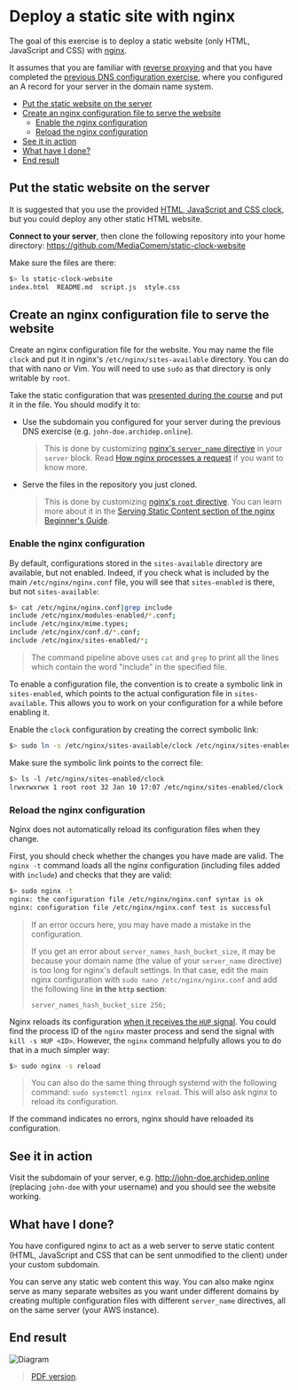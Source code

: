 # Deploy a static site with nginx

The goal of this exercise is to deploy a static website (only HTML, JavaScript
and CSS) with [nginx][nginx].

It assumes that you are familiar with [reverse proxying][slides] and that you
have completed the [previous DNS configuration exercise][previous-ex], where you
configured an A record for your server in the domain name system.

<!-- START doctoc generated TOC please keep comment here to allow auto update -->
<!-- DON'T EDIT THIS SECTION, INSTEAD RE-RUN doctoc TO UPDATE -->


- [Put the static website on the server](#put-the-static-website-on-the-server)
- [Create an nginx configuration file to serve the website](#create-an-nginx-configuration-file-to-serve-the-website)
  - [Enable the nginx configuration](#enable-the-nginx-configuration)
  - [Reload the nginx configuration](#reload-the-nginx-configuration)
- [See it in action](#see-it-in-action)
- [What have I done?](#what-have-i-done)
- [End result](#end-result)

<!-- END doctoc generated TOC please keep comment here to allow auto update -->



## Put the static website on the server

It is suggested that you use the provided [HTML, JavaScript and CSS
clock][repo], but you could deploy any other static HTML website.

**Connect to your server**, then clone the following repository into your home
directory: https://github.com/MediaComem/static-clock-website

Make sure the files are there:

```bash
$> ls static-clock-website
index.html  README.md  script.js  style.css
```



## Create an nginx configuration file to serve the website

Create an nginx configuration file for the website. You may name the file
`clock` and put it in nginx's `/etc/nginx/sites-available` directory. You can do
that with nano or Vim. You will need to use `sudo` as that directory is only
writable by `root`.

Take the static configuration that was [presented during the
course][nginx-static-conf] and put it in the file. You should modify it to:

* Use the subdomain you configured for your server during the previous DNS
  exercise (e.g. `john-doe.archidep.online`).

  > This is done by customizing [nginx's `server_name`
  > directive](http://nginx.org/en/docs/http/server_names.html) in your `server`
  > block. Read [How nginx processes a
  > request](http://nginx.org/en/docs/http/request_processing.html) if you want
  > to know more.
* Serve the files in the repository you just cloned.

  > This is done by customizing [nginx's `root`
  > directive](http://nginx.org/en/docs/http/ngx_http_core_module.html#root).
  > You can learn more about it in the [Serving Static Content section of the
  > nginx Beginner's
  > Guide](http://nginx.org/en/docs/beginners_guide.html#static).

### Enable the nginx configuration

By default, configurations stored in the `sites-available` directory are
available, but not enabled. Indeed, if you check what is included by the main
`/etc/nginx/nginx.conf` file, you will see that `sites-enabled` is there, but
not `sites-available`:

```bash
$> cat /etc/nginx/nginx.conf|grep include
include /etc/nginx/modules-enabled/*.conf;
include /etc/nginx/mime.types;
include /etc/nginx/conf.d/*.conf;
include /etc/nginx/sites-enabled/*;
```

> The command pipeline above uses `cat` and `grep` to print all the lines which
> contain the word "include" in the specified file.

To enable a configuration file, the convention is to create a symbolic link in
`sites-enabled`, which points to the actual configuration file in
`sites-available`. This allows you to work on your configuration for a while
before enabling it.

Enable the `clock` configuration by creating the correct symbolic link:

```bash
$> sudo ln -s /etc/nginx/sites-available/clock /etc/nginx/sites-enabled/clock
```

Make sure the symbolic link points to the correct file:

```bash
$> ls -l /etc/nginx/sites-enabled/clock
lrwxrwxrwx 1 root root 32 Jan 10 17:07 /etc/nginx/sites-enabled/clock -> /etc/nginx/sites-available/clock
```

### Reload the nginx configuration

Nginx does not automatically reload its configuration files when they change.

First, you should check whether the changes you have made are valid. The `nginx
-t` command loads all the nginx configuration (including files added with
`include`) and checks that they are valid:

```bash
$> sudo nginx -t
nginx: the configuration file /etc/nginx/nginx.conf syntax is ok
nginx: configuration file /etc/nginx/nginx.conf test is successful
```

> If an error occurs here, you may have made a mistake in the configuration.
>
> If you get an error about `server_names_hash_bucket_size`, it may be because
> your domain name (the value of your `server_name` directive) is too long for
> nginx's default settings. In that case, edit the main nginx configuration with
> `sudo nano /etc/nginx/nginx.conf` and add the following line **in the `http`
> section**:
>
>     server_names_hash_bucket_size 256;

Nginx reloads its configuration [when it receives the `HUP`
signal][nginx-signals]. You could find the process ID of the `nginx` master
process and send the signal with `kill -s HUP <ID>`. However, the `nginx`
command helpfully allows you to do that in a much simpler way:

```bash
$> sudo nginx -s reload
```

> You can also do the same thing through systemd with the following command:
> `sudo systemctl nginx reload`. This will also ask nginx to reload its
> configuration.

If the command indicates no errors, nginx should have reloaded its
configuration.



## See it in action

Visit the subdomain of your server, e.g. http://john-doe.archidep.online
(replacing `john-doe` with your username) and you should see the website
working.



## What have I done?

You have configured nginx to act as a web server to serve static content (HTML,
JavaScript and CSS that can be sent unmodified to the client) under your custom
subdomain.

You can serve any static web content this way. You can also make nginx serve as
many separate websites as you want under different domains by creating multiple
configuration files with different `server_name` directives, all on the same
server (your AWS instance).



## End result

![Diagram](nginx-static-deployment.png)

> [PDF version](nginx-static-deployment.pdf).



[nginx]: http://nginx.org/
[nginx-signals]: http://nginx.org/en/docs/control.html
[nginx-static]: https://docs.nginx.com/nginx/admin-guide/web-server/serving-static-content/
[nginx-static-conf]: https://mediacomem.github.io/comem-archidep/2021-2022/subjects/reverse-proxy/?home=MediaComem%2Fcomem-archidep%23readme#28
[previous-ex]: dns-configuration.md
[repo]: https://github.com/MediaComem/static-clock-website
[slides]: https://mediacomem.github.io/comem-archidep/2021-2022/subjects/reverse-proxy/?home=MediaComem%2Fcomem-archidep%23readme#1
